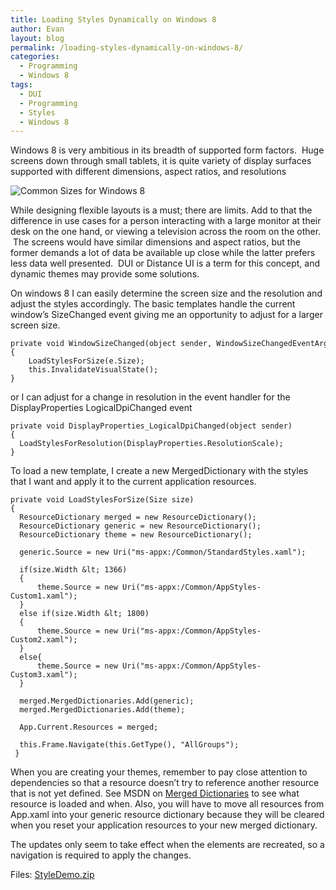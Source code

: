 ```yaml
---
title: Loading Styles Dynamically on Windows 8
author: Evan
layout: blog 
permalink: /loading-styles-dynamically-on-windows-8/
categories:
  - Programming
  - Windows 8
tags:
  - DUI
  - Programming
  - Styles
  - Windows 8
---
```

 [1]: http://msdn.microsoft.com/en-us/library/windows/apps/hh968442.aspx "Merged Dictionaries"
Windows 8 is very ambitious in its breadth of supported form factors.  Huge screens down through small tablets, it is quite variety of display surfaces supported with different dimensions, aspect ratios, and resolutions

![Common Sizes for Windows 8](http://i1.wp.com/blogs.msdn.com/cfs-file.ashx/__key/communityserver-blogs-components-weblogfiles/00-00-01-29-43-metablogapi/2526.Scaling_2D002D002D00_Common_2D00_Sizes_5F00_thumb_5F00_61A51101.jpg?resize=625%2C352 "Common Sizes for Windows 8")

While designing flexible layouts is a must; there are limits. Add to that the difference in use cases for a person interacting with a large monitor at their desk on the one hand, or viewing a television across the room on the other.  The screens would have similar dimensions and aspect ratios, but the former demands a lot of data be available up close while the latter prefers less data well presented.  DUI or Distance UI is a term for this concept, and dynamic themes may provide some solutions.

On windows 8 I can easily determine the screen size and the resolution and adjust the styles accordingly. The basic templates handle the current window&#8217;s SizeChanged event giving me an opportunity to adjust for a larger screen size.

```
private void WindowSizeChanged(object sender, WindowSizeChangedEventArgs e)
{
    LoadStylesForSize(e.Size);
    this.InvalidateVisualState();
}
```

or I can adjust for a change in resolution in the event handler for the DisplayProperties LogicalDpiChanged event

```
private void DisplayProperties_LogicalDpiChanged(object sender)
{
  LoadStylesForResolution(DisplayProperties.ResolutionScale);
}
```

To load a new template, I create a new MergedDictionary with the styles that I want and apply it to the current application resources.

```
private void LoadStylesForSize(Size size)
{
  ResourceDictionary merged = new ResourceDictionary();
  ResourceDictionary generic = new ResourceDictionary();
  ResourceDictionary theme = new ResourceDictionary();

  generic.Source = new Uri("ms-appx:/Common/StandardStyles.xaml");

  if(size.Width &lt; 1366)
  {
      theme.Source = new Uri("ms-appx:/Common/AppStyles-Custom1.xaml");
  }
  else if(size.Width &lt; 1800)
  {
      theme.Source = new Uri("ms-appx:/Common/AppStyles-Custom2.xaml");
  }
  else{
      theme.Source = new Uri("ms-appx:/Common/AppStyles-Custom3.xaml");
  }

  merged.MergedDictionaries.Add(generic);
  merged.MergedDictionaries.Add(theme);

  App.Current.Resources = merged;

  this.Frame.Navigate(this.GetType(), "AllGroups");
 }
```

When you are creating your themes, remember to pay close attention to dependencies so that a resource doesn&#8217;t try to reference another resource that is not yet defined. See MSDN on [Merged Dictionaries][1] to see what resource is loaded and when. Also, you will have to move all resources from App.xaml into your generic resource dictionary because they will be cleared when you reset your application resources to your new merged dictionary.

The updates only seem to take effect when the elements are recreated, so a navigation is required to apply the changes.

Files: [StyleDemo.zip](https://skydrive.live.com/redir?resid=90A8E1C2B0B6D69B!680&authkey=!AFjh1q_5J3dOSyc "Style Demo .zip")